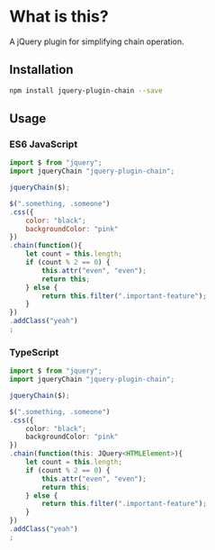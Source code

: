 # What is this?

A jQuery plugin for simplifying chain operation.

## Installation

```sh
npm install jquery-plugin-chain --save
```

## Usage

### ES6 JavaScript

```js
import $ from "jquery";
import jqueryChain "jquery-plugin-chain";

jqueryChain($);

$(".something, .someone")
.css({
    color: "black";
    backgroundColor: "pink"
})
.chain(function(){
    let count = this.length;
    if (count % 2 == 0) {
        this.attr("even", "even");
        return this;
    } else {
        return this.filter(".important-feature");
    }
})
.addClass("yeah")
;
```

### TypeScript

```ts
import $ from "jquery";
import jqueryChain "jquery-plugin-chain";

jqueryChain($);

$(".something, .someone")
.css({
    color: "black";
    backgroundColor: "pink"
})
.chain(function(this: JQuery<HTMLElement>){
    let count = this.length;
    if (count % 2 == 0) {
        this.attr("even", "even");
        return this;
    } else {
        return this.filter(".important-feature");
    }
})
.addClass("yeah")
;
```